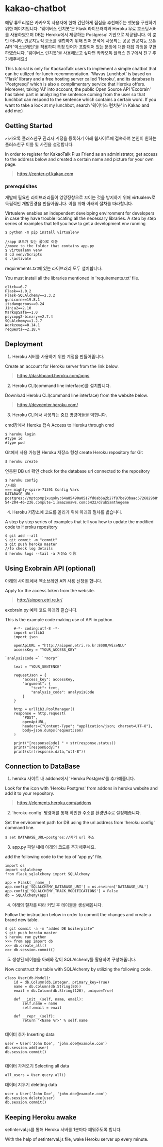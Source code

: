 # kakao-chatbot

해당 튜토리얼은 카카오톡 사용자에 한해 간단하게 점심을 추천해주는 챗봇을 구현하기 위한 페이지입니다. '웨이버스 런치봇'은 Flask 라이브러리와 Heroku 무료 호스팅서버를 사용하였으며 DB는 Heroku에서 제공하는 Postgresql 기반으로 제공됩니다. 이 뿐만 아니라, 인공지능적 요소를 결합하기 위해 언어 분석에 사용되는 공공 인공지능 오픈 API '엑소브레인'을 적용하여 특정 단어가 포함되어 있는 문장에 대한 대답 과정을 구현하였습니다. '웨이버스 런치봇'을 사용해보고 싶다면 카카오톡 플러스 친구에서 친구 추가해주세요:)

This tutorial is only for KaokaoTalk users to implement a simple chatbot that can be utilized for lunch recommendation. 'Wavus Lunchbot' is based on 'Flask' library and a free hosting server called 'Heroku', and its database is 'Postgresql' which is also a complimentary service that Heroku offers. Moreover, taking 'AI' into account, the public Open Source API 'Exobrain' has taken part in analyzing the sentence coming from the user so that lunchbot can respond to the sentence which contains a certain word. If you want to take a look at my lunchbot, search '웨이버스 런치봇' in Kakao and add me:)

## Getting Started
카카오톡 플러스친구 관리자 계정을 등록하기 아래 웹사이트에 접속하여 본인이 원하는 플러스친구 이름 및 사진을 설정합니다.

In order to register for KakaoTalk Plus Friend as an administrator, get access to the address below and created a certain name and picture for your own page. 
> https://center-pf.kakao.com

### prerequisites
개발에 필요한 라이브러리들이 엉망징창으로 꼬이는 것을 방지하기 위해 virtualenv로 독립적인 개발환경을 만들어줍니다. 이를 위해 아래의 절차를 따라합니다.

Virtualenv enables an independent developing environment for developers in case they have trouble locating all the necessary libraries. A step by step series of examples that tell you how to get a development env running

```
$ python -m pip install virtualenv

//app 코드가 있는 폴더로 이동
//move to the folder that contains app.py
$ virtualenv venv
$ cd venv/Scripts
$ .\activate
```
requirements.txt에 있는 라이브러리 모두 설치합니다.

You must install all the libraries mentioned in 'requirements.txt' file.
```
click==6.7
Flask==1.0.2
Flask-SQLAlchemy==2.3.2
gunicorn==19.8.1
itsdangerous==0.24
Jinja2==2.10
MarkupSafe==1.0
psycopg2-binary==2.7.4
SQLAlchemy==1.2.7
Werkzeug==0.14.1
requests==2.18.4
```
## Deployment
1. Heroku 서버를 사용하기 위한 계정을 만들어줍니다.

Create an account for Heroku server from the link below.
> https://dashboard.heroku.com/apps

2. Heroku CLI(command line interface)를 설치합니다.

Download Heroku CLI(command line interface) from the website below.
> https://devcenter.heroku.com/

3. Heroku CLI에서 사용되는 중요 명령어들을 익힙니다.

cmd창에서 Heroku 접속
Access to Heroku through cmd
```
$ heroku login
#type id
#type pwd
```
Git에서 사용 가능한 Heroku 저장소 형성
create Heroku repository for Git
```
$ heroku create
```
연동된 DB url 확인
check for the database url connected to the repository
```
$ heroku config
//내용
=== mighty-spire-71391 Config Vars
DATABASE_URL: postgres://mptqompjxuqoky:64a85490a0517fd0ab6a2b27f87be93baac5726829b8f62d5fc87d29ef2bd927@ec2-54-204-46-236.compute-1.amazonaws.com:5432/d7ub5amthegeme
```
4. Heroku 저장소에 코드를 올리기 위해 아래의 절차를 밟습니다. 

A step by step series of examples that tell you how to update the modified code to Heroku repository

```
$ git add --all
$ git commit -m "commit"
$ git push heroku master
//to check log details
$ heroku logs --tail -a 저장소 이름
```
## Using Exobrain API (optional)

아래의 사이트에서 엑소브레인 API 사용 신청을 합니다.

Apply for the access token from the website. 
> http://aiopen.etri.re.kr/

exobrain.py 예제 코드 아래와 같습니다.

This is the example code making use of API in python.

```
    #-*- coding:utf-8 -*-
    import urllib3
    import json

    openApiURL = "http://aiopen.etri.re.kr:8000/WiseNLU"
    accessKey = "YOUR_ACCESS_KEY"

`analysisCode =` `"morp"`

    text = "YOUR_SENTENCE"

    requestJson = {
        "access_key": accessKey,
        "argument": {
            "text": text,
            "analysis_code": analysisCode
        }
    }

    http = urllib3.PoolManager()
    response = http.request(
        "POST",
        openApiURL,
        headers={"Content-Type": "application/json; charset=UTF-8"},
        body=json.dumps(requestJson)
    )
    
    print("[responseCode] " + str(response.status))
    print("[responBody]")
    print(str(response.data,"utf-8"))
```

## Connection to DataBase
1. heroku 사이트 내 addons에서 'Heroku Postgres'를 추가해줍니다.

Look for the icon with 'Heroku Postgres' from addons in heroku website and add it to your repository.
> https://elements.heroku.com/addons 
2. 'heroku config' 명령어를 통해 확인한 주소를 환경변수로 설정해줍니다. 

Set the environment path for DB using the url address from 'heroku config' command line.
```
$ set DATABASE_URL=postgres://자기 url 주소
```
3. app.py 파일 내에 아래의 코드를 추가해주세요.

add the following code to the top of 'app.py' file.
```
import os
import sqlalchemy
from flask_sqlalchemy import SQLAlchemy

app = Flask(__name__)
app.config['SQLALCHEMY_DATABASE_URI'] = os.environ['DATABASE_URL']
app.config['SQLALCHEMY_TRACK_MODIFICATIONS'] = False
db = SQLAlchemy(app)
```
4. 아래의 절차를 따라 커밋 후 테이블을 생성해봅니다.

Follow the instruction below in order to commit the changes and create a brand new table.
```
$ git commit -a -m "added DB boilerplate"
$ git push heroku master
$ heroku run python
>>> from app import db
>>> db.create_all()
>>> db.session.commit()
```
5. 생성된 테이블을 아래와 같이 SQLAlchemy를 활용하여 구성해줍니다.

Now construct the table with SQLAlchemy by utilizing the following code.
```
class User(db.Model):
    id = db.Column(db.Integer, primary_key=True)
    name = db.Column(db.String(80))
    email = db.Column(db.String(120), unique=True)

    def __init__(self, name, email):
        self.name = name
        self.email = email

    def __repr__(self):
        return '<Name %r>' % self.name
 
 ```
데이터 추가 
Inserting data
```
user = User('John Doe', 'john.doe@example.com')
db.session.add(user)
db.session.commit()
 
 ```
 데이터 가져오기
 Selecting all data
 ```
 all_users = User.query.all()
 ```
 데이터 지우기
 deleting data
 ```
user = User('John Doe', 'john.doe@example.com')
db.session.delete(user)
db.session.commit()
 ```
 
 ## Keeping Heroku awake
 setInterval.js를 통해 Heroku 서버를 1분마다 깨워주도록 합니다. 
 
 With the help of setInterval.js file, wake Heroku server up every minute.
